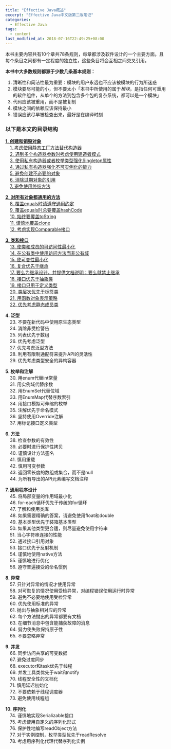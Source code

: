 ```yaml
---
title: "Effective Java概述"
excerpt: "Effective Java中文版第二版笔记"
categories:
  - Effective Java
tags:
  - content
last_modified_at: 2018-07-16T22:49:25+08:00
---
```


本书主要内容共有10个章共78条规则，每章都涉及软件设计的一个主要方面。且每个条目之间都有一定程度的独立性，这些条目将会互相之间交叉引用。  

**本书中大多数规则都源于少数几条基本规则：**
1. 清晰性和简洁性最为重要：模块的用户永远也不应该被模块的行为所迷惑
2. 模块要尽可能的小，但不要太小「本书中所使用的属于*模块*，是指任何可重用的软件组件，从单个的方法到包含多个包的复杂系统，都可以是一个模块」
3. 代码应该被重用，而不是被复制
4. 模块之间的依赖应该保持最小
5. 错误应该尽早被检查出来，最好是在编译时刻

### 以下是本文的目录结构

**[1. 创建和销毁对象](/effective%20java/chapter1/)**  
&emsp;[1. 考虑使用静态工厂方法替代构造器](/effective%20java/chapter1/#第一条考虑使用静态工厂方法替代构造器)  
&emsp;[2. 遇到多个构造器参数时考虑使用建造者模式](/effective%20java/chapter1/#第二条遇到多个构造器参数时考虑使用建造者模式)  
&emsp;[3. 使用私有构造器或者枚举类型强化Singleton属性](/effective%20java/chapter1/#第三条使用私有构造器或者枚举类型强化singleton属性)  
&emsp;[4. 通过私有构造器强化不可实例化的能力](/effective%20java/chapter1/#第四条通过私有构造器强化不可实例化的能力)  
&emsp;[5. 避免创建不必要的对象](/effective%20java/chapter1/#第五条避免创建不必要的对象)  
&emsp;[6. 消除过期对象的引用](/effective%20java/chapter1/#第六条消除过期对象的引用)  
&emsp;[7. 避免使用终结方法](/effective%20java/chapter1/#第七条避免使用终结方法)  

**[2. 对所有对象都通用的方法](/effective%20java/chapter2/)**  
&emsp;[8. 覆盖equals时请遵守通用约定](/effective%20java/chapter2/#第八条覆盖equals时请遵守通用约定)  
&emsp;[9. 覆盖equals时总要覆盖hashCode](/effective%20java/chapter2/#第九条覆盖equals时总要覆盖hashcode)  
&emsp;[10. 始终要覆盖toString](/effective%20java/chapter2/#第十条始终要覆盖tostring)  
&emsp;[11. 谨慎地覆盖clone](/effective%20java/chapter2/#第十一条谨慎地覆盖clone)  
&emsp;[12. 考虑实现Comparable接口](/effective%20java/chapter2/#第十二条考虑实现comparable接口)

**[3. 类和接口](/effective%20java/chapter3/)**  
&emsp;[13. 使类和成员的可访问性最小化](/effective%20java/chapter3/#第十三条使类和成员的可访问性最小化)  
&emsp;[14. 在公有类中使用访问方法而非公有域](/effective%20java/chapter3/#第十四条在公有类中使用访问方法而非公有域)  
&emsp;[15. 使可变性最小化](/effective%20java/chapter3/#第十五条使可变性最小化)  
&emsp;[16. 复合优先于继承](/effective%20java/chapter3/#第十六条复合优先于继承)  
&emsp;[17. 要么为继承设计，并提供文档说明；要么就禁止继承](/effective%20java/chapter3/#第十七条要么为继承设计并提供文档说明要么就禁止继承)  
&emsp;[18. 接口优先于抽象类](/effective%20java/chapter3/#第十八条接口优先于抽象类)  
&emsp;[19. 接口只用于定义类型](/effective%20java/chapter3/#第十九条接口只用于定义类型)  
&emsp;[20. 类层次优先于标签类](/effective%20java/chapter3/#第二十条类层次优先于标签类)  
&emsp;[21. 用函数对象表示策略](/effective%20java/chapter3/#第二十一条用函数对象表示策略)  
&emsp;[22. 优先考虑静态成员类](/effective%20java/chapter3/#第二十二条优先考虑静态成员类)

**4. 泛型**  
&emsp;23. 不要在新代码中使用原生态类型  
&emsp;24. 消除非受检警告  
&emsp;25. 列表优先于数组  
&emsp;26. 优先考虑泛型  
&emsp;27. 优先考虑泛型方法  
&emsp;28. 利用有限制通配符来提升API的灵活性  
&emsp;29. 优先考虑类型安全的异构容器  

**5. 枚举和注解**  
&emsp;30. 用enum代替int常量  
&emsp;31. 用实例域代替序数  
&emsp;32. 用EnumSet代替位域  
&emsp;33. 用EnumMap代替序数索引  
&emsp;34. 用接口模拟可伸缩的枚举  
&emsp;35. 注解优先于命名模式  
&emsp;36. 坚持使用Override注解  
&emsp;37. 用标记接口定义类型  

**6. 方法**  
&emsp;38. 检查参数的有效性  
&emsp;39. 必要时进行保护性拷贝  
&emsp;40. 谨慎设计方法签名  
&emsp;41. 慎用重载  
&emsp;42. 慎用可变参数  
&emsp;43. 返回零长度的数组或集合，而不是null  
&emsp;44. 为所有导出的API元素编写文档注释  

**7. 通用程序设计**  
&emsp;45. 将局部变量的作用域最小化  
&emsp;46. for-each循环优先于传统的for循环  
&emsp;47. 了解和使用类库  
&emsp;48. 如果需要精确的答案，请避免使用float和double  
&emsp;49. 基本类型优先于装箱基本类型  
&emsp;50. 如果其他类型更合适，则尽量避免使用字符串  
&emsp;51. 当心字符串连接的性能  
&emsp;52. 通过接口引用对象  
&emsp;53. 接口优先于反射机制  
&emsp;54. 谨慎地使用native方法  
&emsp;55. 谨慎地进行优化  
&emsp;56. 遵守普遍接受的命名惯例  

**8. 异常**  
&emsp;57. 只针对异常的情况才使用异常  
&emsp;58. 对可恢复的情况使用受检异常，对编程错误使用运行时异常  
&emsp;59. 避免不必要地使用受检异常  
&emsp;60. 优先使用标准的异常  
&emsp;61. 抛出与抽象相对应的异常  
&emsp;62. 每个方法抛出的异常都要有文档  
&emsp;63. 在细节消息中包含能捕获故障的消息  
&emsp;64. 努力使失败保持原子性  
&emsp;65. 不要忽略异常  

**9. 并发**  
&emsp;66. 同步访问共享的可变数据  
&emsp;67. 避免过度同步  
&emsp;68. executor和task优先于线程  
&emsp;69. 并发工具类优先于wait和notify  
&emsp;70. 线程安全性的文档化   
&emsp;71. 慎用延迟初始化  
&emsp;72. 不要依赖于线程调度器  
&emsp;73. 避免使用线程组

**10. 序列化**  
&emsp;74. 谨慎地实现Serializable接口  
&emsp;75. 考虑使用自定义的序列化形式  
&emsp;76. 保护性地编写readObject方法  
&emsp;77. 对于实例控制，枚举类型优先于readResolve  
&emsp;78. 考虑用序列化代理代替序列化实例  
